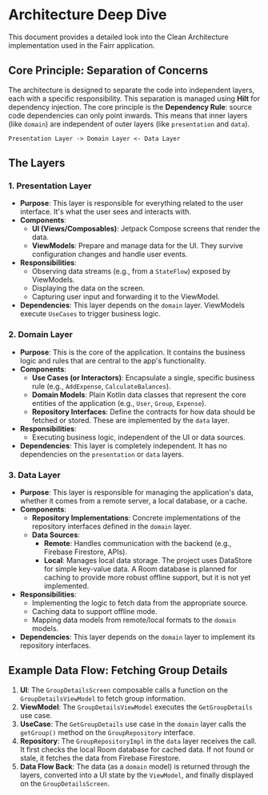 # Architecture Deep Dive

This document provides a detailed look into the Clean Architecture implementation used in the Fairr application.

## Core Principle: Separation of Concerns

The architecture is designed to separate the code into independent layers, each with a specific responsibility. This separation is managed using **Hilt** for dependency injection. The core principle is the **Dependency Rule**: source code dependencies can only point inwards. This means that inner layers (like `domain`) are independent of outer layers (like `presentation` and `data`).

```
Presentation Layer -> Domain Layer <- Data Layer
```

## The Layers

### 1. Presentation Layer

- **Purpose**: This layer is responsible for everything related to the user interface. It's what the user sees and interacts with.
- **Components**: 
  - **UI (Views/Composables)**: Jetpack Compose screens that render the data.
  - **ViewModels**: Prepare and manage data for the UI. They survive configuration changes and handle user events.
- **Responsibilities**:
  - Observing data streams (e.g., from a `StateFlow`) exposed by ViewModels.
  - Displaying the data on the screen.
  - Capturing user input and forwarding it to the ViewModel.
- **Dependencies**: This layer depends on the `domain` layer. ViewModels execute `UseCases` to trigger business logic.

### 2. Domain Layer

- **Purpose**: This is the core of the application. It contains the business logic and rules that are central to the app's functionality.
- **Components**:
  - **Use Cases (or Interactors)**: Encapsulate a single, specific business rule (e.g., `AddExpense`, `CalculateBalances`).
  - **Domain Models**: Plain Kotlin data classes that represent the core entities of the application (e.g., `User`, `Group`, `Expense`).
  - **Repository Interfaces**: Define the contracts for how data should be fetched or stored. These are implemented by the `data` layer.
- **Responsibilities**:
  - Executing business logic, independent of the UI or data sources.
- **Dependencies**: This layer is completely independent. It has no dependencies on the `presentation` or `data` layers.

### 3. Data Layer

- **Purpose**: This layer is responsible for managing the application's data, whether it comes from a remote server, a local database, or a cache.
- **Components**:
  - **Repository Implementations**: Concrete implementations of the repository interfaces defined in the `domain` layer.
  - **Data Sources**: 
    - **Remote**: Handles communication with the backend (e.g., Firebase Firestore, APIs).
    - **Local**: Manages local data storage. The project uses DataStore for simple key-value data. A Room database is planned for caching to provide more robust offline support, but it is not yet implemented.
- **Responsibilities**:
  - Implementing the logic to fetch data from the appropriate source.
  - Caching data to support offline mode.
  - Mapping data models from remote/local formats to the `domain` models.
- **Dependencies**: This layer depends on the `domain` layer to implement its repository interfaces.

## Example Data Flow: Fetching Group Details

1.  **UI**: The `GroupDetailsScreen` composable calls a function on the `GroupDetailsViewModel` to fetch group information.
2.  **ViewModel**: The `GroupDetailsViewModel` executes the `GetGroupDetails` use case.
3.  **UseCase**: The `GetGroupDetails` use case in the `domain` layer calls the `getGroup()` method on the `GroupRepository` interface.
4.  **Repository**: The `GroupRepositoryImpl` in the `data` layer receives the call. It first checks the local Room database for cached data. If not found or stale, it fetches the data from Firebase Firestore.
5.  **Data Flow Back**: The data (as a `domain` model) is returned through the layers, converted into a UI state by the `ViewModel`, and finally displayed on the `GroupDetailsScreen`.
